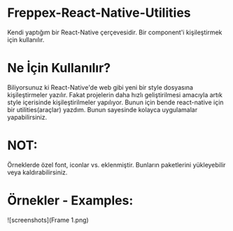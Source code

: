 # Freppex-React-Native-Utilities
Kendi yaptığım bir React-Native çerçevesidir. Bir component'i kişileştirmek için kullanılır.

# Ne İçin Kullanılır?
Biliyorsunuz ki React-Native'de web gibi yeni bir style dosyasına kişileştirmeler yazılır. Fakat projelerin daha hızlı geliştirilmesi amacıyla artık style içerisinde kişileştirilmeler yapılıyor. Bunun için bende react-native için bir utilities(araçlar) yazdım. Bunun sayesinde kolayca uygulamalar yapabilirsiniz.

# NOT:
Örneklerde özel font, iconlar vs. eklenmiştir. Bunların paketlerini yükleyebilir veya kaldırabilirsiniz.

# Örnekler - Examples:
![screenshots](Frame 1.png)
